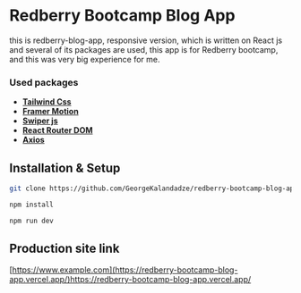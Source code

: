 # Redberry Bootcamp Blog App
this is redberry-blog-app, responsive version, which is written on React js and several of its packages are used, this app is for Redberry bootcamp, and this was very big experience for me.

### Used packages

- **[Tailwind Css](https://tailwindcss.com/)**
- **[Framer Motion](https://www.framer.com/motion/)**
- **[Swiper js](https://swiperjs.com/)**
- **[React Router DOM](https://reactrouter.com/en/main)**
- **[Axios](https://axios-http.com/)**


## Installation & Setup
```bash
git clone https://github.com/GeorgeKalandadze/redberry-bootcamp-blog-app.git

npm install

npm run dev
```

## Production site link
[https://www.example.com](https://redberry-bootcamp-blog-app.vercel.app/)https://redberry-bootcamp-blog-app.vercel.app/
